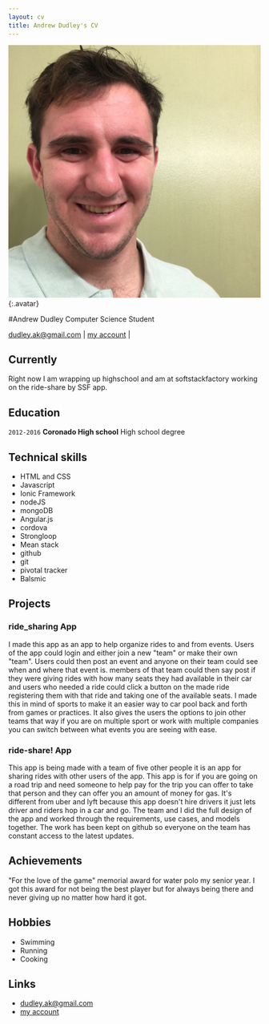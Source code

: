 ```yaml
---
layout: cv
title: Andrew Dudley's CV
---
```


![Andrew](./media/andrewup.png){:.avatar}

#Andrew Dudley
Computer Science Student

<div id="webaddress">
<a href="mailto:">dudley.ak@gmail.com</a>
|
<i class="fa fa-github"></i> <a href="http://github.com/adudleyssf">my account</a>
|

</div>


## Currently

Right now I am wrapping up highschool and am at softstackfactory working on the ride-share by SSF app.

## Education
`2012-2016`
__Coronado High school__   High school degree


## Technical skills

* HTML and CSS
* Javascript
* Ionic Framework
* nodeJS
* mongoDB
* Angular.js
* cordova
* Strongloop
* Mean stack
* github
* git
* pivotal tracker
* Balsmic


## Projects

### ride_sharing App

I made this app as an app to help organize rides to and from events.  Users of the app could login and either join a new "team" or make their own "team".
Users could then post an event and anyone on their team could see when and where that event is. members of that team could then say post if they were giving rides 
with how many seats they had available in their car and users who needed a ride could click a button on the made ride registering them with that ride and 
taking one of the available seats.  I made this in mind of sports to make it an easier way to car pool back and forth from games or practices.  It also gives the users
the options to join other teams that way if you are on multiple sport or work with multiple companies you can switch between what events you are seeing with ease.

### ride-share! App
This app is being made with a team of five other people it is an app for sharing rides with other users of the app.  This app is for if you are going on a road trip and need someone to help pay for the trip you
can offer to take that person and they can offer you an amount of money for gas.  It's different from uber and lyft because this app doesn't hire drivers it just lets driver and riders hop in a car and go. 
The team and I did the full design of the app and worked through the requirements, use cases, and models together.  The work has been kept on github so everyone on the team has constant access to the latest updates.

## Achievements

"For the love of the game" memorial award for water polo my senior year.  I got this award for not being the best player but for always being there and never giving up no matter how hard it got.


## Hobbies

* Swimming 
* Running
* Cooking


## Links

* <i class="fa fa-envelope"></i> <a href="mailto:">dudley.ak@gmail.com</a><br />
* <i class="fa fa-github"></i> <a href="http://github.com/adudleyssf">my account</a><br />

